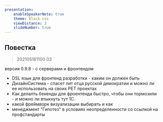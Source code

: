 ```yaml
---
presentation:
    enableSpeakerNote: true
    theme: black.css
    viewDistance: 3
    slideNumber: true
---
```


<!-- slide data-notes="" -->

## Повестка

> 202105161100
03

версия 0.9.8 - с серверами и фронтендом

* DSL язык для фронтенд разработки - каким он должен быть
* ДизайнСистема - спасет лит отца русской демократии и можно ли ее использовать на своих PET проектах
* Как делалть бекенды для фроентенда быстро, чтобы они тормозили - и можно ли втыкнуть тут 1С.
* какой фреймворк визуализации выбирать и как
* менеджмент "Гипотез" в условиях неопределенности со ссылкой на профстандарты
